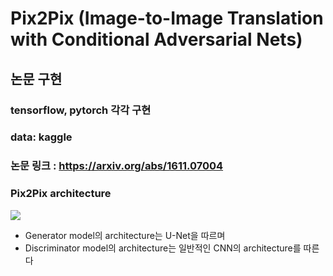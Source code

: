 # Pix2Pix (Image-to-Image Translation with Conditional Adversarial Nets)
## 논문 구현
### tensorflow, pytorch 각각 구현
### data: kaggle
### 논문 링크 : https://arxiv.org/abs/1611.07004
### Pix2Pix architecture  
<img src = "https://paper-attachments.dropbox.com/s_84D9D849F786EC83B26BF2A0F74F0C33230682E8BA1D41AD8C3F3D770D23236A_1566175741579_dlhacks-perceptual-adversarial-networks-for-imagetoimage-transformation-7-638.jpg">

- Generator model의 architecture는 U-Net을 따르며  
- Discriminator model의 architecture는 일반적인 CNN의 architecture를 따른다  
